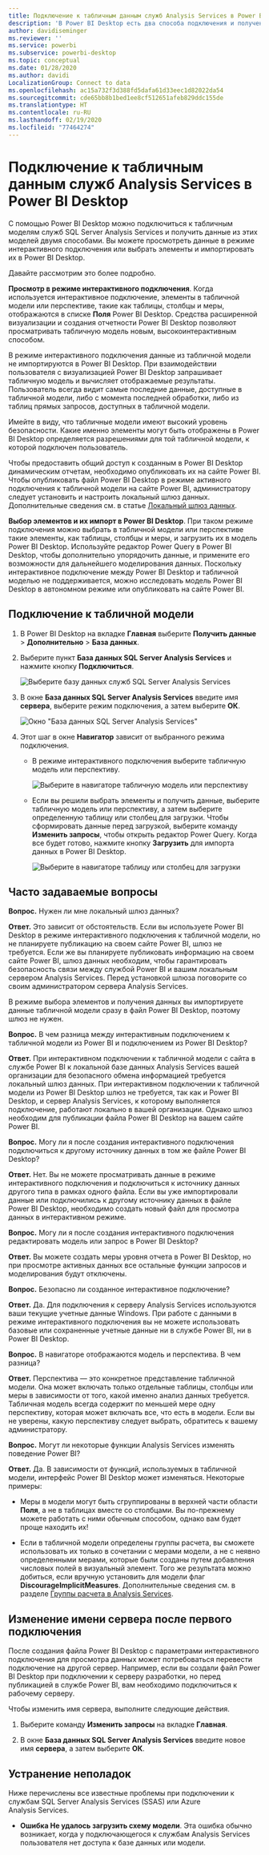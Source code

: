 ```yaml
---
title: Подключение к табличным данным служб Analysis Services в Power BI Desktop
description: 'В Power BI Desktop есть два способа подключения и получения данных из табличных моделей служб SQL Server Analysis Services: просмотр в режиме интерактивного подключения и выбор элементов и их импорт в Power BI Desktop.'
author: davidiseminger
ms.reviewer: ''
ms.service: powerbi
ms.subservice: powerbi-desktop
ms.topic: conceptual
ms.date: 01/28/2020
ms.author: davidi
LocalizationGroup: Connect to data
ms.openlocfilehash: ac15a732f3d388fd5dafa61d33eec1d82022da54
ms.sourcegitcommit: cde65bb8b1bed1ee8cf512651afeb829ddc155de
ms.translationtype: HT
ms.contentlocale: ru-RU
ms.lasthandoff: 02/19/2020
ms.locfileid: "77464274"
---
```

# <a name="connect-to-analysis-services-tabular-data-in-power-bi-desktop"></a>Подключение к табличным данным служб Analysis Services в Power BI Desktop
С помощью Power BI Desktop можно подключиться к табличным моделям служб SQL Server Analysis Services и получить данные из этих моделей двумя способами. Вы можете просмотреть данные в режиме интерактивного подключения или выбрать элементы и импортировать их в Power BI Desktop.

Давайте рассмотрим это более подробно.

**Просмотр в режиме интерактивного подключения**. Когда используется интерактивное подключение, элементы в табличной модели или перспективе, такие как таблицы, столбцы и меры, отображаются в списке **Поля** Power BI Desktop. Средства расширенной визуализации и создания отчетности Power BI Desktop позволяют просматривать табличную модель новым, высокоинтерактивным способом.

В режиме интерактивного подключения данные из табличной модели не импортируются в Power BI Desktop. При взаимодействии пользователя с визуализацией Power BI Desktop запрашивает табличную модель и вычисляет отображаемые результаты. Пользователь всегда видит самые последние данные, доступные в табличной модели, либо с момента последней обработки, либо из таблиц прямых запросов, доступных в табличной модели. 

Имейте в виду, что табличные модели имеют высокий уровень безопасности. Какие именно элементы могут быть отображены в Power BI Desktop определяется разрешениями для той табличной модели, к которой подключен пользователь.

Чтобы предоставить общий доступ к созданным в Power BI Desktop динамическим отчетам, необходимо опубликовать их на сайте Power BI. Чтобы опубликовать файл Power BI Desktop в режиме активного подключения к табличной модели на сайте Power BI, администратору следует установить и настроить локальный шлюз данных. Дополнительные сведения см. в статье [Локальный шлюз данных](service-gateway-onprem.md).

**Выбор элементов и их импорт в Power BI Desktop**. При таком режиме подключения можно выбрать в табличной модели или перспективе такие элементы, как таблицы, столбцы и меры, и загрузить их в модель Power BI Desktop. Используйте редактор Power Query в Power BI Desktop, чтобы дополнительно упорядочить данные, и примените его возможности для дальнейшего моделирования данных. Поскольку интерактивное подключение между Power BI Desktop и табличной моделью не поддерживается, можно исследовать модель Power BI Desktop в автономном режиме или опубликовать на сайте Power BI.

## <a name="to-connect-to-a-tabular-model"></a>Подключение к табличной модели
1. В Power BI Desktop на вкладке **Главная** выберите **Получить данные** > **Дополнительно** > **База данных**.
   
1. Выберите пункт **База данных SQL Server Analysis Services** и нажмите кнопку **Подключиться**.
   
   ![Выберите базу данных служб SQL Server Analysis Services](media/desktop-analysis-services-tabular-data/pbid_sqlas_getdata_as.png)
3. В окне **База данных SQL Server Analysis Services** введите имя **сервера**, выберите режим подключения, а затем выберите **ОК**.
   
   ![Окно "База данных SQL Server Analysis Services"](media/desktop-analysis-services-tabular-data/pbid_sqlas_getdata_as_server.png)
4. Этот шаг в окне **Навигатор** зависит от выбранного режима подключения.

   - В режиме интерактивного подключения выберите табличную модель или перспективу.
  
      ![Выберите в навигаторе табличную модель или перспективу](media/desktop-analysis-services-tabular-data/pbid_sqlas_getdata_as_live.png)
   - Если вы решили выбрать элементы и получить данные, выберите табличную модель или перспективу, а затем выберите определенную таблицу или столбец для загрузки. Чтобы сформировать данные перед загрузкой, выберите команду **Изменить запросы**, чтобы открыть редактор Power Query. Когда все будет готово, нажмите кнопку **Загрузить** для импорта данных в Power BI Desktop.

      ![Выберите в навигаторе таблицу или столбец для загрузки](media/desktop-analysis-services-tabular-data/pbid_sqlas_getdata_as_select.png)

## <a name="frequently-asked-questions"></a>Часто задаваемые вопросы
**Вопрос.** Нужен ли мне локальный шлюз данных?

**Ответ.** Это зависит от обстоятельств. Если вы используете Power BI Desktop в режиме интерактивного подключения к табличной модели, но не планируете публикацию на своем сайте Power BI, шлюз не требуется. Если же вы планируете публиковать информацию на своем сайте Power BI, шлюз данных необходим, чтобы гарантировать безопасность связи между службой Power BI и вашим локальным сервером Analysis Services. Перед установкой шлюза поговорите со своим администратором сервера Analysis Services.

В режиме выбора элементов и получения данных вы импортируете данные табличной модели сразу в файл Power BI Desktop, поэтому шлюз не нужен.

**Вопрос.** В чем разница между интерактивным подключением к табличной модели из Power BI и подключением из Power BI Desktop?

**Ответ.** При интерактивном подключении к табличной модели с сайта в службе Power BI к локальной базе данных Analysis Services вашей организации для безопасного обмена информацией требуется локальный шлюз данных. При интерактивном подключении к табличной модели из Power BI Desktop шлюз не требуется, так как и Power BI Desktop, и сервер Analysis Services, к которому выполняется подключение, работают локально в вашей организации. Однако шлюз необходим для публикации файла Power BI Desktop на вашем сайте Power BI.

**Вопрос.** Могу ли я после создания интерактивного подключения подключиться к другому источнику данных в том же файле Power BI Desktop?

**Ответ.** Нет. Вы не можете просматривать данные в режиме интерактивного подключения и подключиться к источнику данных другого типа в рамках одного файла. Если вы уже импортировали данные или подключились к другому источнику данных в файле Power BI Desktop, необходимо создать новый файл для просмотра данных в интерактивном режиме.

**Вопрос.** Могу ли я после создания интерактивного подключения редактировать модель или запрос в Power BI Desktop?

**Ответ.** Вы можете создать меры уровня отчета в Power BI Desktop, но при просмотре активных данных все остальные функции запросов и моделирования будут отключены.

**Вопрос.** Безопасно ли созданное интерактивное подключение?

**Ответ.** Да. Для подключения к серверу Analysis Services используются ваши текущие учетные данные Windows. При работе с данными в режиме интерактивного подключения вы не можете использовать базовые или сохраненные учетные данные ни в службе Power BI, ни в Power BI Desktop.

**Вопрос.** В навигаторе отображаются модель и перспектива. В чем разница?

**Ответ.** Перспектива — это конкретное представление табличной модели. Она может включать только отдельные таблицы, столбцы или меры в зависимости от того, какой именно анализ данных требуется. Табличная модель всегда содержит по меньшей мере одну перспективу, которая может включать все, что есть в модели. Если вы не уверены, какую перспективу следует выбрать, обратитесь к вашему администратору.

**Вопрос.** Могут ли некоторые функции Analysis Services изменять поведение Power BI?

**Ответ.** Да. В зависимости от функций, используемых в табличной модели, интерфейс Power BI Desktop может изменяться. Некоторые примеры:
* Меры в модели могут быть сгруппированы в верхней части области **Поля**, а не в таблицах вместе со столбцами. Вы по-прежнему можете работать с ними обычным способом, однако вам будет проще находить их!

* Если в табличной модели определены группы расчета, вы сможете использовать их только в сочетании с мерами модели, а не с неявно определенными мерами, которые были созданы путем добавления числовых полей в визуальный элемент. Того же результата можно добиться, если вручную установить для модели флаг **DiscourageImplicitMeasures**. Дополнительные сведения см. в разделе [Группы расчета в Analysis Services](https://docs.microsoft.com/analysis-services/tabular-models/calculation-groups#benefits).

## <a name="to-change-the-server-name-after-initial-connection"></a>Изменение имени сервера после первого подключения
После создания файла Power BI Desktop с параметрами интерактивного подключения для просмотра данных может потребоваться перевести подключение на другой сервер. Например, если вы создали файл Power BI Desktop при подключении к серверу разработки, но перед публикацией в службе Power BI, вам необходимо подключиться к рабочему серверу.

Чтобы изменить имя сервера, выполните следующие действия.

1. Выберите команду **Изменить запросы** на вкладке **Главная**.

2. В окне **База данных SQL Server Analysis Services** введите новое имя **сервера**, а затем выберите **ОК**.

   
## <a name="troubleshooting"></a>Устранение неполадок 
Ниже перечислены все известные проблемы при подключении к службам SQL Server Analysis Services (SSAS) или Azure Analysis Services. 

* **Ошибка Не удалось загрузить схему модели**. Эта ошибка обычно возникает, когда у подключающегося к службам Analysis Services пользователя нет доступа к базе данных или модели.

